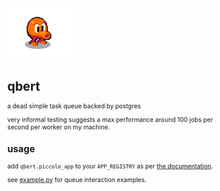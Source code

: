 ![q*bert sprite](docs/qbert.png)

# qbert

a dead simple task queue backed by postgres

very informal testing suggests a max performance around 100 jobs per second per worker on my machine.

## usage

add `qbert.piccolo_app` to your `APP_REGISTRY` as per [the documentation](https://piccolo-orm.readthedocs.io/en/latest/piccolo/projects_and_apps/piccolo_apps.html).

see [example.py](example.py) for queue interaction examples.
